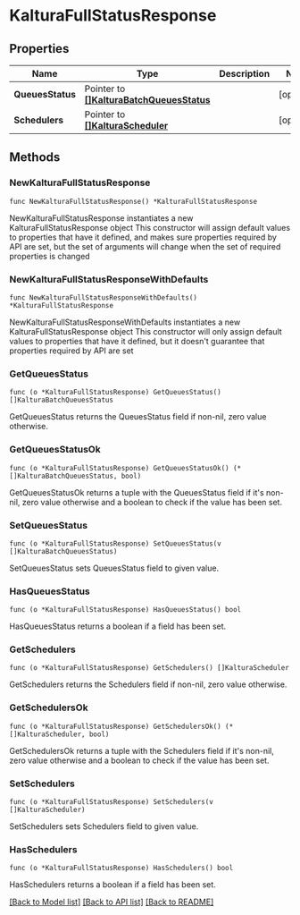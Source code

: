 # KalturaFullStatusResponse

## Properties

Name | Type | Description | Notes
------------ | ------------- | ------------- | -------------
**QueuesStatus** | Pointer to [**[]KalturaBatchQueuesStatus**](KalturaBatchQueuesStatus.md) |  | [optional] 
**Schedulers** | Pointer to [**[]KalturaScheduler**](KalturaScheduler.md) |  | [optional] 

## Methods

### NewKalturaFullStatusResponse

`func NewKalturaFullStatusResponse() *KalturaFullStatusResponse`

NewKalturaFullStatusResponse instantiates a new KalturaFullStatusResponse object
This constructor will assign default values to properties that have it defined,
and makes sure properties required by API are set, but the set of arguments
will change when the set of required properties is changed

### NewKalturaFullStatusResponseWithDefaults

`func NewKalturaFullStatusResponseWithDefaults() *KalturaFullStatusResponse`

NewKalturaFullStatusResponseWithDefaults instantiates a new KalturaFullStatusResponse object
This constructor will only assign default values to properties that have it defined,
but it doesn't guarantee that properties required by API are set

### GetQueuesStatus

`func (o *KalturaFullStatusResponse) GetQueuesStatus() []KalturaBatchQueuesStatus`

GetQueuesStatus returns the QueuesStatus field if non-nil, zero value otherwise.

### GetQueuesStatusOk

`func (o *KalturaFullStatusResponse) GetQueuesStatusOk() (*[]KalturaBatchQueuesStatus, bool)`

GetQueuesStatusOk returns a tuple with the QueuesStatus field if it's non-nil, zero value otherwise
and a boolean to check if the value has been set.

### SetQueuesStatus

`func (o *KalturaFullStatusResponse) SetQueuesStatus(v []KalturaBatchQueuesStatus)`

SetQueuesStatus sets QueuesStatus field to given value.

### HasQueuesStatus

`func (o *KalturaFullStatusResponse) HasQueuesStatus() bool`

HasQueuesStatus returns a boolean if a field has been set.

### GetSchedulers

`func (o *KalturaFullStatusResponse) GetSchedulers() []KalturaScheduler`

GetSchedulers returns the Schedulers field if non-nil, zero value otherwise.

### GetSchedulersOk

`func (o *KalturaFullStatusResponse) GetSchedulersOk() (*[]KalturaScheduler, bool)`

GetSchedulersOk returns a tuple with the Schedulers field if it's non-nil, zero value otherwise
and a boolean to check if the value has been set.

### SetSchedulers

`func (o *KalturaFullStatusResponse) SetSchedulers(v []KalturaScheduler)`

SetSchedulers sets Schedulers field to given value.

### HasSchedulers

`func (o *KalturaFullStatusResponse) HasSchedulers() bool`

HasSchedulers returns a boolean if a field has been set.


[[Back to Model list]](../README.md#documentation-for-models) [[Back to API list]](../README.md#documentation-for-api-endpoints) [[Back to README]](../README.md)


